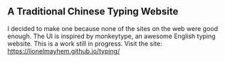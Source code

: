 ## A Traditional Chinese Typing Website
I decided to make one because none of the sites on the web were good enough. The UI is inspired by monkeytype, an awesome English typing website. This is a work still in progress.
Visit the site: https://lionelmayhem.github.io/typing/

